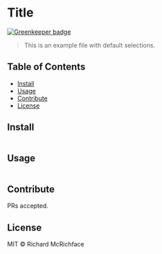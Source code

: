 # Title

[![Greenkeeper badge](https://badges.greenkeeper.io/DKunin/wp-post-to-print.svg)](https://greenkeeper.io/)

> This is an example file with default selections.

## Table of Contents

- [Install](#install)
- [Usage](#usage)
- [Contribute](#contribute)
- [License](#license)

## Install

```
```

## Usage

```
```

## Contribute

PRs accepted.

## License

MIT © Richard McRichface
